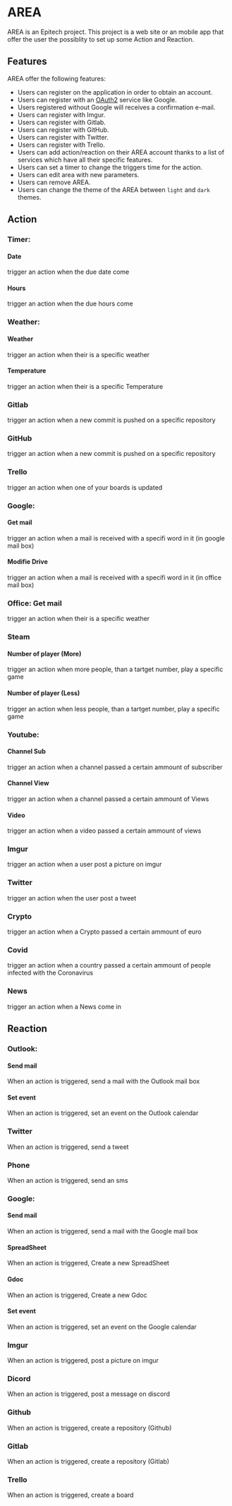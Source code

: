 # AREA

AREA is an Epitech project.
This project is a web site or an mobile app that offer the user the possiblity to set up some Action and Reaction.

## Features

AREA offer the following features:
- Users can register on the application in order to obtain an account.
- Users can register with an [OAuth2](https://oauth.net/2/) service like Google.
- Users registered without Google will receives a confirmation e-mail.
- Users can register with Imgur.
- Users can register with Gitlab.
- Users can register with GitHub.
- Users can register with Twitter.
- Users can register with Trello.
- Users can add action/reaction on their AREA account thanks to a list of services which have all their specific features.
- Users can set a timer to change the triggers time for the action.
- Users can edit area with new parameters.
- Users can remove AREA.
- Users can change the theme of the AREA between `light` and `dark` themes.

## Action

### Timer:
#### Date
trigger an action when the due date come
#### Hours
trigger an action when the due hours come


### Weather:
#### Weather
trigger an action when their is a specific weather
#### Temperature
trigger an action when their is a specific Temperature


### Gitlab
trigger an action when a new commit is pushed on a specific repository 


### GitHub
trigger an action when a new commit is pushed on a specific repository 


### Trello
trigger an action when one of your boards is updated


### Google: 
#### Get mail 
trigger an action when a mail is received with a specifi word in it (in google mail box)
#### Modifie Drive
trigger an action when a mail is received with a specifi word in it (in office mail box)


### Office: Get mail
trigger an action when their is a specific weather


### Steam
#### Number of player (More)
trigger an action when more people, than a tartget number, play a specific game
#### Number of player (Less)
trigger an action when less people, than a tartget number, play a specific game


### Youtube: 
#### Channel Sub
trigger an action when a channel passed a certain ammount of subscriber
#### Channel View
trigger an action when a channel passed a certain ammount of Views
#### Video
trigger an action when a video passed a certain ammount of views


### Imgur
trigger an action when a user post a picture on imgur


### Twitter
trigger an action when the user post a tweet


### Crypto
trigger an action when a Crypto passed a certain ammount of euro


### Covid
trigger an action when a country passed a certain ammount of people infected with the Coronavirus


### News
trigger an action when a News come in 




## Reaction

### Outlook:
#### Send mail
When an action is triggered, send a mail with the Outlook mail box
#### Set event
When an action is triggered, set an event on the Outlook calendar


### Twitter
When an action is triggered, send a tweet


### Phone 
When an action is triggered, send an sms


### Google: 
#### Send mail
When an action is triggered, send a mail with the Google mail box
#### SpreadSheet
When an action is triggered, Create a new SpreadSheet
#### Gdoc
When an action is triggered, Create a new Gdoc
#### Set event
When an action is triggered, set an event on the Google calendar


### Imgur
When an action is triggered, post a picture on imgur


### Dicord
When an action is triggered, post a message on discord


### Github
When an action is triggered, create a repository (Github)


### Gitlab
When an action is triggered, create a repository (Gitlab)


### Trello
When an action is triggered, create a board
